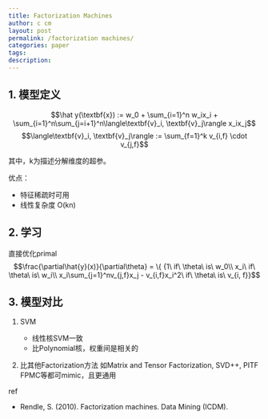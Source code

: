 ```yaml
---
title: Factorization Machines
author: c cm
layout: post
permalink: /factorization machines/
categories: paper
tags:
description:
---
```


## 1. 模型定义

$$\hat y(\textbf{x}) := w_0 + \sum_{i=1}^n w_ix_i + \sum_{i=1}^n\sum_{j=i+1}^n\langle\textbf{v}_i, \textbf{v}_j\rangle x_ix_j$$
$$\langle\textbf{v}_i, \textbf{v}_j\rangle := \sum_{f=1}^k v_{i,f} \cdot v_{j,f}$$

其中，k为描述分解维度的超参。

优点：  

* 特征稀疏时可用
* 线性复杂度 O(kn)

## 2. 学习
直接优化primal
$$\frac{\partial\hat{y}(x)}{\partial\theta} = \{ {1\ if\ \theta\ is\ w_0\\
   x_i\ if\ \theta\ is\ w_i\\
   x_i\sum_{j=1}^nv_{j,f}x_j - v_{i,f}x_i^2\ if\ \theta\ is\ v_{i, f}}$$


## 3. 模型对比
1. SVM  
    * 线性核SVM一致
    * 比Polynomial核，权重间是相关的

2. 比其他Factorization方法
如Matrix and Tensor Factorization, SVD++, PITF FPMC等都可mimic，且更通用


ref

* Rendle, S. (2010). Factorization machines. Data Mining (ICDM).

